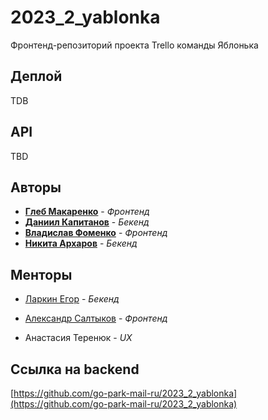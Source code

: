 # 2023_2_yablonka
Фронтенд-репозиторий проекта Trello команды Яблонька

## Деплой

TDB

## API

TBD

## Авторы

* [**Глеб Макаренко**](https://github.com/Glibusss) - *Фронтенд*
* [**Даниил Капитанов**](https://github.com/SmileyTheSmile) - *Бекенд*
* [**Владислав Фоменко**](https://github.com/wolpy01) - *Фронтенд*
* [**Никита Архаров**](https://github.com/bqback) - *Бекенд*

## Менторы
- [Ларкин Егор](https://github.com/WhoIsYgim) - *Бекенд*

- [Александр Салтыков](https://github.com/johnSamilin) - *Фронтенд*

- Анастасия Теренюк - *UX*

## Ссылка на backend

[https://github.com/go-park-mail-ru/2023_2_yablonka](https://github.com/go-park-mail-ru/2023_2_yablonka)
